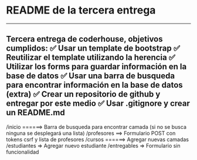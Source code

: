 # README de la tercera entrega
--------------------------------------
Tercera entrega de coderhouse, objetivos cumplidos:
✅ Usar un template de bootstrap
✅ Reutilizar el template utilizando la herencia
✅ Utilizar los forms para guardar información en la base de datos
✅ Usar una barra de busqueda para encontrar información en la base de datos (extra)
✅ Crear un repositorio de github y entregar por este medio
✅ Usar .gitignore y crear un README.md
--------------------------------------
/inicio ======> Barra de busqueda para encontrar camada (si no se busca ninguna se desplegará una lista)
/profesores ==> Formulario POST con tokens csrf y lista de profesores
/cursos ======> Agregar nuevas camadas
/estudiantes => Agregar nuevo estudiante
/entregables => Formulario sin funcionalidad